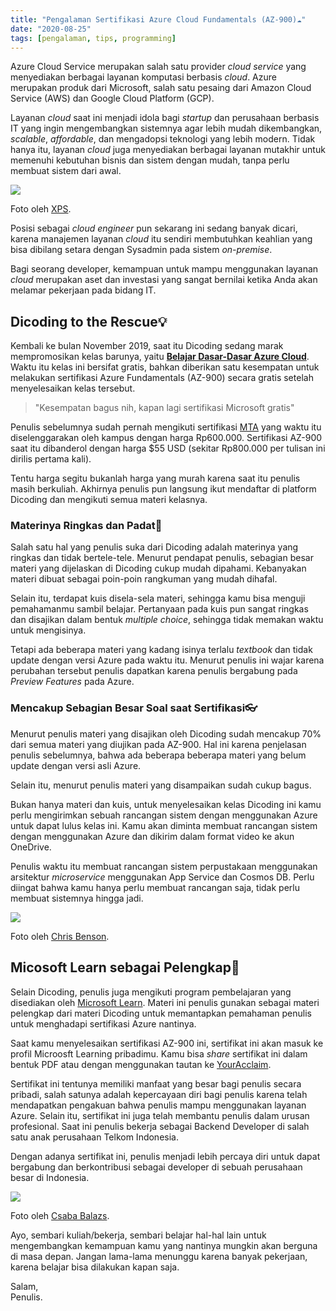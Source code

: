 ```yaml
---
title: "Pengalaman Sertifikasi Azure Cloud Fundamentals (AZ-900)☁"
date: "2020-08-25"
tags: [pengalaman, tips, programming]
---
```


Azure Cloud Service merupakan salah satu provider _cloud service_ yang
menyediakan berbagai layanan komputasi berbasis _cloud_. Azure merupakan produk
dari Microsoft, salah satu pesaing dari Amazon Cloud Service (AWS) dan Google
Cloud Platform (GCP).

Layanan _cloud_ saat ini menjadi idola bagi _startup_ dan perusahaan berbasis IT
yang ingin mengembangkan sistemnya agar lebih mudah dikembangkan, _scalable_,
_affordable_, dan mengadopsi teknologi yang lebih modern. Tidak hanya itu,
layanan _cloud_ juga menyediakan berbagai layanan mutakhir untuk memenuhi
kebutuhan bisnis dan sistem dengan mudah, tanpa perlu membuat sistem dari awal.

![](https://source.unsplash.com/aJnHSrgSWkk)

Foto oleh [XPS](https://unsplash.com/photos/aJnHSrgSWkk).

Posisi sebagai _cloud engineer_ pun sekarang ini sedang banyak dicari, karena
manajemen layanan _cloud_ itu sendiri membutuhkan keahlian yang bisa dibilang
setara dengan Sysadmin pada sistem _on-premise_.

Bagi seorang developer, kemampuan untuk mampu menggunakan layanan _cloud_
merupakan aset dan investasi yang sangat bernilai ketika Anda akan melamar
pekerjaan pada bidang IT.

## Dicoding to the Rescue💡

Kembali ke bulan November 2019, saat itu Dicoding sedang marak mempromosikan
kelas barunya, yaitu **[Belajar Dasar-Dasar Azure
Cloud](https://www.dicoding.com/academies/144)**. Waktu itu kelas ini bersifat
gratis, bahkan diberikan satu kesempatan untuk melakukan sertifikasi Azure
Fundamentals (AZ-900) secara gratis setelah menyelesaikan kelas tersebut.

> "Kesempatan bagus nih, kapan lagi sertifikasi Microsoft gratis"

Penulis sebelumnya sudah pernah mengikuti sertifikasi
[MTA](https://kodesiana.com/lainnya/pengalaman-sertifikasi-mta-microsoft-technology-associate/)
yang waktu itu diselenggarakan oleh kampus dengan harga Rp600.000. Sertifikasi
AZ-900 saat itu dibanderol dengan harga $55 USD (sekitar Rp800.000 per tulisan
ini dirilis pertama kali).

Tentu harga segitu bukanlah harga yang murah karena saat itu penulis masih
berkuliah. Akhirnya penulis pun langsung ikut mendaftar di platform Dicoding dan
mengikuti semua materi kelasnya.

### Materinya Ringkas dan Padat🎁

Salah satu hal yang penulis suka dari Dicoding adalah materinya yang ringkas dan
tidak bertele-tele. Menurut pendapat penulis, sebagian besar materi yang
dijelaskan di Dicoding cukup mudah dipahami. Kebanyakan materi dibuat sebagai
poin-poin rangkuman yang mudah dihafal.

Selain itu, terdapat kuis disela-sela materi, sehingga kamu bisa menguji
pemahamanmu sambil belajar. Pertanyaan pada kuis pun sangat ringkas dan
disajikan dalam bentuk _multiple choice_, sehingga tidak memakan waktu untuk
mengisinya.

Tetapi ada beberapa materi yang kadang isinya terlalu _textbook_ dan tidak
update dengan versi Azure pada waktu itu. Menurut penulis ini wajar karena
perubahan tersebut penulis dapatkan karena penulis bergabung pada _Preview
Features_ pada Azure.

### Mencakup Sebagian Besar Soal saat Sertifikasi👓

Menurut penulis materi yang disajikan oleh Dicoding sudah mencakup 70% dari
semua materi yang diujikan pada AZ-900. Hal ini karena penjelasan penulis
sebelumnya, bahwa ada beberapa beberapa materi yang belum update dengan versi
asli Azure.

Selain itu, menurut penulis materi yang disampaikan sudah cukup bagus.

Bukan hanya materi dan kuis, untuk menyelesaikan kelas Dicoding ini kamu perlu
mengirimkan sebuah rancangan sistem dengan menggunakan Azure untuk dapat lulus
kelas ini. Kamu akan diminta membuat rancangan sistem dengan menggunakan Azure
dan dikirim dalam format video ke akun OneDrive.

Penulis waktu itu membuat rancangan sistem perpustakaan menggunakan arsitektur
_microservice_ menggunakan App Service dan Cosmos DB. Perlu diingat bahwa kamu
hanya perlu membuat rancangan saja, tidak perlu membuat sistemnya hingga jadi.

![](https://source.unsplash.com/yx-iJFybOBQ)

Foto oleh [Chris Benson](https://unsplash.com/photos/yx-iJFybOBQ).

## Micosoft Learn sebagai Pelengkap🎃

Selain Dicoding, penulis juga mengikuti program pembelajaran yang disediakan
oleh [Microsoft
Learn](https://docs.microsoft.com/en-us/learn/certifications/azure-fundamentals).
Materi ini penulis gunakan sebagai materi pelengkap dari materi Dicoding untuk
memantapkan pemahaman penulis untuk menghadapi sertifikasi Azure nantinya.

Saat kamu menyelesaikan sertifikasi AZ-900 ini, sertifikat ini akan masuk ke
profil Microosft Learning pribadimu. Kamu bisa _share_ sertifikat ini dalam
bentuk PDF atau dengan menggunakan tautan ke
[YourAcclaim](https://www.youracclaim.com/badges/c1d8a804-2c4a-4357-9b72-eaf628e636d5).

Sertifikat ini tentunya memiliki manfaat yang besar bagi penulis secara pribadi,
salah satunya adalah kepercayaan diri bagi penulis karena telah mendapatkan
pengakuan bahwa penulis mampu menggunakan layanan Azure. Selain itu, sertifikat
ini juga telah membantu penulis dalam urusan profesional. Saat ini penulis
bekerja sebagai Backend Developer di salah satu anak perusahaan Telkom
Indonesia.

Dengan adanya sertifikat ini, penulis menjadi lebih percaya diri untuk dapat
bergabung dan berkontribusi sebagai developer di sebuah perusahaan besar di
Indonesia.

![](https://source.unsplash.com/q9URsedw330)

Foto oleh [Csaba Balazs](https://unsplash.com/photos/q9URsedw330).

Ayo, sembari kuliah/bekerja, sembari belajar hal-hal lain untuk mengembangkan
kemampuan kamu yang nantinya mungkin akan berguna di masa depan. Jangan
lama-lama menunggu karena banyak pekerjaan, karena belajar bisa dilakukan kapan
saja.

Salam,  
Penulis.
